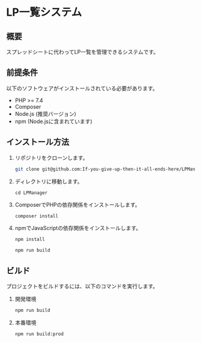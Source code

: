 # LP一覧システム

## 概要
スプレッドシートに代わってLP一覧を管理できるシステムです。

## 前提条件
以下のソフトウェアがインストールされている必要があります。

- PHP >= 7.4
- Composer
- Node.js (推奨バージョン)
- npm (Node.jsに含まれています)


## インストール方法
1. リポジトリをクローンします。
    ```bash
    git clone git@github.com:If-you-give-up-then-it-all-ends-here/LPManager.git
    ```

2. ディレクトリに移動します。

    ```bach
    cd LPManager
    ```

3. ComposerでPHPの依存関係をインストールします。

    ```bash
    composer install
    ```

4. npmでJavaScriptの依存関係をインストールします。

    ```bash
    npm install
    ```

    ```bash
    npm run build
    ```


## ビルド
プロジェクトをビルドするには、以下のコマンドを実行します。

1. 開発環境

    ```bash
    npm run build
    ```

2. 本番環境

    ```bash
    npm run build:prod
    ```
